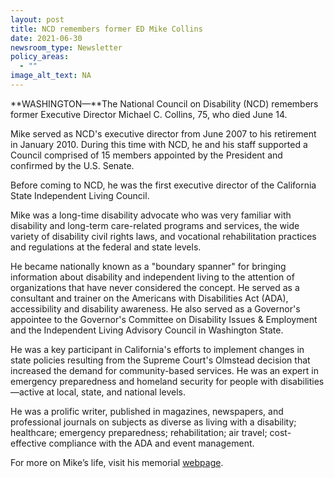 ```yaml
---
layout: post
title: NCD remembers former ED Mike Collins
date: 2021-06-30
newsroom_type: Newsletter
policy_areas:
  - ""
image_alt_text: NA
---
```


**WASHINGTON—**The National Council on Disability (NCD) remembers former Executive Director Michael C. Collins, 75, who died June 14.

Mike served as NCD's executive director from June 2007 to his retirement in January 2010. During this time with NCD, he and his staff supported a Council comprised of 15 members appointed by the President and confirmed by the U.S. Senate.

Before coming to NCD, he was the first executive director of the California State Independent Living Council.

Mike was a long-time disability advocate who was very familiar with disability and long-term care-related programs and services, the wide variety of disability civil rights laws, and vocational rehabilitation practices and regulations at the federal and state levels.

He became nationally known as a "boundary spanner" for bringing information about disability and independent living to the attention of organizations that have never considered the concept. He served as a consultant and trainer on the Americans with Disabilities Act (ADA), accessibility and disability awareness. He also served as a Governor's appointee to the Governor's Committee on Disability Issues & Employment and the Independent Living Advisory Council in Washington State.

He was a key participant in California's efforts to implement changes in state policies resulting from the Supreme Court's Olmstead decision that increased the demand for community-based services. He was an expert in emergency preparedness and homeland security for people with disabilities—active at local, state, and national levels.

He was a prolific writer, published in magazines, newspapers, and professional journals on subjects as diverse as living with a disability; healthcare; emergency preparedness; rehabilitation; air travel; cost-effective compliance with the ADA and event management.

For more on Mike’s life, visit his memorial [webpage](https://bartonfuneral.com/2021/06/21/michael-clifton-collins/?fbclid=IwAR2mf8BzMIpqtP24iJ1Fqs6G4U8lK4dshImDztx9IyzXELCS74j_x-uXy0g).
